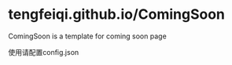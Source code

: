 tengfeiqi.github.io/ComingSoon
==========

ComingSoon is a template for coming soon page

使用请配置config.json
